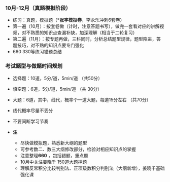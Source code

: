 ### 10月-12月（真题模拟阶段）

-   练习：真题，模拟题（***张宇模拟卷**，李永乐冲刺6套卷）
-   第一遍（10月）：按套卷做（计时，注意答题书写），做完一套看对应的讲解视频，对不熟悉的知识点查漏补缺，加深理解（相当于二轮复习）
-   第二遍（11月）：按专题再做，三科同时，分析总结题型规律，题型陷进，答题技巧，对不熟的知识点要专门强化
-   660 330等练习错题总结


### 考试题型与做题时间规划
   -   选择题：10道，5分/道，5min/道 （共50分）
   -   填空题：6道，5分/道，5min/道  （共 30分）
   -   大题：6道，其中，线代，概率个一道大题，每道15分左右  （共70分）
   -   线代概率尽量不丢分
   -   不要间断学习节奏
    
- **注**
    - 尽快做模拟题，熟悉新大纲的题型
    - 可参考数二、数三大纲修改部分，检验对相应知识点的掌握
    - 注意整理**660** ，包括错题，重点题
    - 10月中关注姜晓千 150道大题押题
    - 理解反常积分比较判别法、正项级数积分判别法（大纲新增），姜晓千基础强化课
